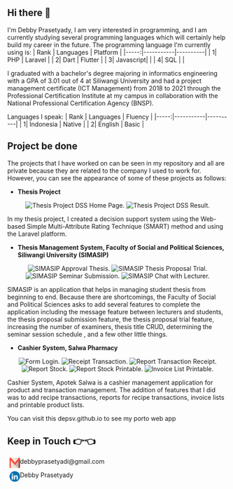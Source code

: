 ## Hi there 👋
I'm Debby Prasetyady, I am very interested in programming, and I am currently studying several programming languages which will certainly help build my career in the future. The programming language I'm currently using is:
| Rank | Languages | Platform |
|-----:|-----------|----------|
|     1| PHP       | Laravel  |
|     2| Dart      | Flutter  |
|     3| Javascript|          |
|     4| SQL       |          |

I graduated with a bachelor's degree majoring in informatics engineering with a GPA of 3.01 out of 4 at Siliwangi University and had a project management certificate (ICT Management) from 2018 to 2021 through the Professional Certification Institute at my campus in collaboration with the National Professional Certification Agency (BNSP).

Languages I speak:
| Rank | Languages | Fluency  |
|-----:|-----------|----------|
|     1| Indonesia | Native   |
|     2| English   | Basic    |

## Project be done
The projects that I have worked on can be seen in my repository and all are private because they are related to the company I used to work for. However, you can see the appearance of some of these projects as follows:
<br>

* **Thesis Project**
<p align="center">
  <img alt="Thesis Project DSS Home Page." src="https://drive.google.com/uc?export=view&id=1WNVyqOaW15gZong9sf80zCvtQNebBO0A" style="width: 400px; height: 300px">
  <img alt="Thesis Project DSS Result." src="https://drive.google.com/uc?export=view&id=1WOwuDD-hUNnqCKW-KMF-wVKEB9QrpRLU" style="width: 400px; height: 300px">
</p>
In my thesis project, I created a decision support system using the Web-based Simple Multi-Attribute Rating Technique (SMART) method and using the Laravel platform.
<p></p>

* **Thesis Management System, Faculty of Social and Political Sciences, Siliwangi University (SIMASIP)**
<p align="center">
  <img alt="SIMASIP Approval Thesis." src="https://drive.google.com/uc?export=view&id=12wtB6VZBux5gQZwBRvkmU-okPHHn7QLS" style="width: 400px; height: 300px">
  <img alt="SIMASIP Thesis Proposal Trial." src="https://drive.google.com/uc?export=view&id=13HLPYDkv-0CCBMzPy8Wz1G-XMvYvScv3" style="width: 400px; height: 300px">
  <img alt="SIMASIP Seminar Submission." src="https://drive.google.com/uc?export=view&id=12uGRGB47AoQKdPJ1PYHnyh0IGObwcZBw" style="width: 400px; height: 300px">
  <img alt="SIMASIP Chat with Lecturer." src="https://drive.google.com/uc?export=view&id=126I2HFwPRF0jZhg6SatEftD8sw2j8y6O" style="width: 400px; height: 300px">
</p>
SIMASIP is an application that helps in managing student thesis from beginning to end. Because there are shortcomings, the Faculty of Social and Political Sciences asks to add several features to complete the application including the message feature between lecturers and students, the thesis proposal submission feature, the thesis proposal trial feature, increasing the number of examiners, thesis title CRUD, determining the seminar session schedule , and a few other little things.
<p></p>

* **Cashier System, Salwa Pharmacy**
<p align="center">
  <img alt="Form Login." src="https://drive.google.com/uc?export=view&id=13b-iPfq8Box2gPpqTg94rUMA_NyDGxvE" style="width: 250px; height: auto">
  <img alt="Receipt Transaction." src="https://drive.google.com/uc?export=view&id=13e_d4kyXMiPG7PZd6uhRhkP-JvnPM5Fh" style="width: 250px; height: auto">
  <img alt="Report Transaction Receipt." src="https://drive.google.com/uc?export=view&id=13n-0k3d391s2OqWl_el66OjtoGPLj6QT" style="width: 250px; height: auto">
  <img alt="Report Stock." src="https://drive.google.com/uc?export=view&id=13oCPvDa4rKDshoAlAb19nYfBOtmN8Xlx" style="width: 250px; height: auto">
  <img alt="Report Stock Printable." src="https://drive.google.com/uc?export=view&id=13syWd3CtB_3J8irKUUV3hjgSkY9gXIIX" style="width: 250px; height: auto">
  <img alt="Invoice List Printable." src="https://drive.google.com/uc?export=view&id=13o4cEF3-82eZ5zI4iqoLfM-LK74g-mLE" style="width: 250px; height: auto">
</p>
Cashier System, Apotek Salwa is a cashier management application for product and transaction management. The addition of features that I did was to add recipe transactions, reports for recipe transactions, invoice lists and printable product lists.

You can visit this depsv.github.io to see my porto web app

## Keep in Touch 👉👈
<p>
  <span>
    <img alt="Gmail" src="/assets/img/gmail-icon.png" style="width:24px; height: 24px; display: inline; float: left; margin-left: 5px">
    debbyprasetyadi@gmail.com
  </span>
</p>
<p>
  <span>
    <img alt="LinkedIn" src="/assets/img/linkedin-icon.png" style="width:24px; height: 24px; display: inline; float: left; margin-left: 5px">
    Debby Prasetyady
  </span>
</p>
<!--
<p>
  <span>
    <img alt="Whatsapp" src="/assets/img/whatsapp-icon.png" style="width:24px; height: 24px; display: inline; float: left; margin-left: 5px">
    +6283840995412
  </span>
</p>
-->
